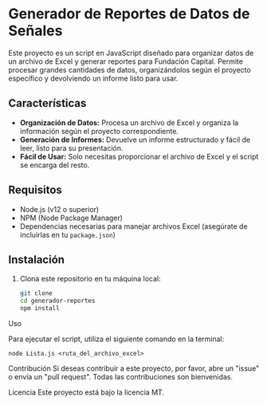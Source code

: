 # Generador de Reportes de Datos de Señales

Este proyecto es un script en JavaScript diseñado para organizar datos de un archivo de Excel y generar reportes para Fundación Capital. Permite procesar grandes cantidades de datos, organizándolos según el proyecto específico y devolviendo un informe listo para usar.

## Características

- **Organización de Datos:** Procesa un archivo de Excel y organiza la información según el proyecto correspondiente.
- **Generación de Informes:** Devuelve un informe estructurado y fácil de leer, listo para su presentación.
- **Fácil de Usar:** Solo necesitas proporcionar el archivo de Excel y el script se encarga del resto.

## Requisitos

- Node.js (v12 o superior)
- NPM (Node Package Manager)
- Dependencias necesarias para manejar archivos Excel (asegúrate de incluirlas en tu `package.json`)

## Instalación

1. Clona este repositorio en tu máquina local:

   ```bash
   git clone 
   cd generador-reportes
   npm install

Uso

Para ejecutar el script, utiliza el siguiente comando en la terminal:

    node Lista.js <ruta_del_archivo_excel>


Contribución
Si deseas contribuir a este proyecto, por favor, abre un "issue" o envía un "pull request". Todas las contribuciones son bienvenidas.

Licencia
Este proyecto está bajo la licencia MT.
